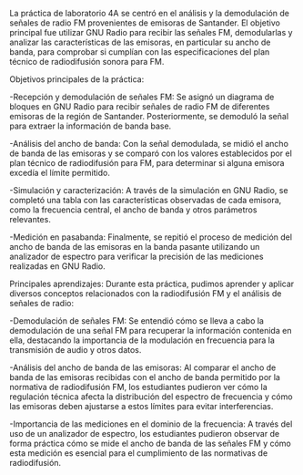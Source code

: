 La práctica de laboratorio 4A se centró en el análisis y la demodulación de señales de radio FM provenientes de emisoras de Santander. El objetivo principal fue utilizar GNU Radio para recibir las señales FM, demodularlas y analizar las características de las emisoras, en particular su ancho de banda, para comprobar si cumplían con las especificaciones del plan técnico de radiodifusión sonora para FM.

Objetivos principales de la práctica:

-Recepción y demodulación de señales FM: Se asignó un diagrama de bloques en GNU Radio para recibir señales de radio FM de diferentes emisoras de la región de Santander. Posteriormente, se demoduló la señal para extraer la información de banda base.

-Análisis del ancho de banda: Con la señal demodulada, se midió el ancho de banda de las emisoras y se comparó con los valores establecidos por el plan técnico de radiodifusión para FM, para determinar si alguna emisora excedía el límite permitido.

-Simulación y caracterización: A través de la simulación en GNU Radio, se completó una tabla con las características observadas de cada emisora, como la frecuencia central, el ancho de banda y otros parámetros relevantes.

-Medición en pasabanda: Finalmente, se repitió el proceso de medición del ancho de banda de las emisoras en la banda pasante utilizando un analizador de espectro para verificar la precisión de las mediciones realizadas en GNU Radio.

Principales aprendizajes: Durante esta práctica, pudimos aprender y aplicar diversos conceptos relacionados con la radiodifusión FM y el análisis de señales de radio:

-Demodulación de señales FM: Se entendió cómo se lleva a cabo la demodulación de una señal FM para recuperar la información contenida en ella, destacando la importancia de la modulación en frecuencia para la transmisión de audio y otros datos.

-Análisis del ancho de banda de las emisoras: Al comparar el ancho de banda de las emisoras recibidas con el ancho de banda permitido por la normativa de radiodifusión FM, los estudiantes pudieron ver cómo la regulación técnica afecta la distribución del espectro de frecuencia y cómo las emisoras deben ajustarse a estos límites para evitar interferencias.

-Importancia de las mediciones en el dominio de la frecuencia: A través del uso de un analizador de espectro, los estudiantes pudieron observar de forma práctica cómo se mide el ancho de banda de las señales FM y cómo esta medición es esencial para el cumplimiento de las normativas de radiodifusión.
